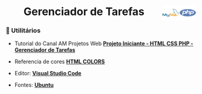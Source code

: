 <h1 align="center">Gerenciador de Tarefas<img align="right" height="40" width="45" src="https://github.com/devicons/devicon/blob/master/icons/php/php-plain.svg"><img align="right" height="40" width="45" src="https://github.com/devicons/devicon/blob/master/icons/mysql/mysql-original-wordmark.svg"></h1>

### 📑 Utilitários

-  Tutorial do Canal AM Projetos Web **[Projeto Iniciante - HTML CSS PHP - Gerenciador de Tarefas](https://www.youtube.com/playlist?list=PL1KWVrkOhKP1JTmUmBgrc6Bp6u20Bc6rT)**

-  Referencia de cores **[HTML COLORS](https://htmlcolors.com/)**
-  Editor: **[Visual Studio Code](https://code.visualstudio.com/)**
-  Fontes: **[Ubuntu](https://fonts.google.com/specimen/Ubuntu)**
